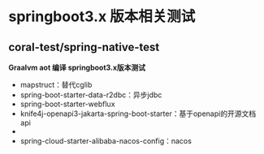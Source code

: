 # springboot3.x 版本相关测试

## coral-test/spring-native-test

**Graalvm aot 编译 springboot3.x版本测试**

* mapstruct：替代cglib
* spring-boot-starter-data-r2dbc：异步jdbc
* spring-boot-starter-webflux
* knife4j-openapi3-jakarta-spring-boot-starter：基于openapi的开源文档api
* 
* spring-cloud-starter-alibaba-nacos-config：nacos

    
